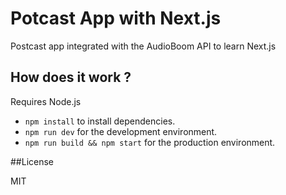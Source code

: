 # Potcast App with Next.js


Postcast app integrated with the AudioBoom API to learn Next.js



## How does it work ?

Requires Node.js

* `npm install` to install dependencies.
* `npm run dev` for the development environment.
* `npm run build && npm start` for the production environment.

##License

MIT
